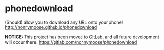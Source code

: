 # phonedownload
(Should) allow you to download any URL onto your phone!
http://nonnymoose.github.io/phonedownload

**NOTICE:** This project has been moved to GitLab, and all future development will occur there. https://gitlab.com/nonnymoose/phonedownload
